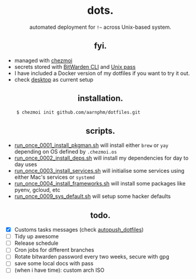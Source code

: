 <h1 align="center">dots.</h1>

<div align="center"><p>automated deployment for <code>!~</code> across Unix-based system.</p></div>

<h2 align="center">fyi.</h2>

- managed with [chezmoi](https://www.chezmoi.io/)
- secrets stored with [BitWarden CLI](https://bitwarden.com/) and [Unix pass](https://www.passwordstore.org/)
- I have included a Docker version of my dotfiles if you want to try it out.
- check [desktop](./bootstrap/screenshots/desktop.png) as current setup

<h2 align="center">installation.</h2>

```sh 
    $ chezmoi init github.com/aarnphm/dotfiles.git
```

<h2 align="center">scripts.</h2>

- [run_once_0001_install_pkgman.sh](./run_once_0001_install_pkgman.sh.tmpl) will install either `brew` or `yay` depending on OS defined by `.chezmoi.os`
- [run_once_0002_install_deps.sh](./run_once_0002_install_deps.sh.tmpl) will install my dependencies for day to day uses
- [run_once_0003_install_services.sh](./run_once_0003_install_services.sh.tmpl) will initialise some services using either Mac's services or `systemd`
- [run_once_0004_install_frameworks.sh](./run_once_0004_install_frameworks.sh.tmpl) will install some packages like pyenv, gcloud, etc
- [run_once_0009_sys_default.sh](./run_once_0009_sys_defaults.sh.tmpl) will setup some hacker defaults

<h2 align="center">todo.</h3>

- [x] Customs tasks messages (check [autopush_dotfiles](./dot_local/exact_bin/executable_autopush-dotfiles.tmpl))
- [ ] Tidy up awesome
- [ ] Release schedule
- [ ] Cron jobs for different branches
- [ ] Rotate bitwarden password every two weeks, secure with gpg
- [ ] save some local docs with pass
- [ ] (when i have time): custom arch ISO

<!-- vim: set ft=markdown ts=4 sw=4 tw=0 et : -->
